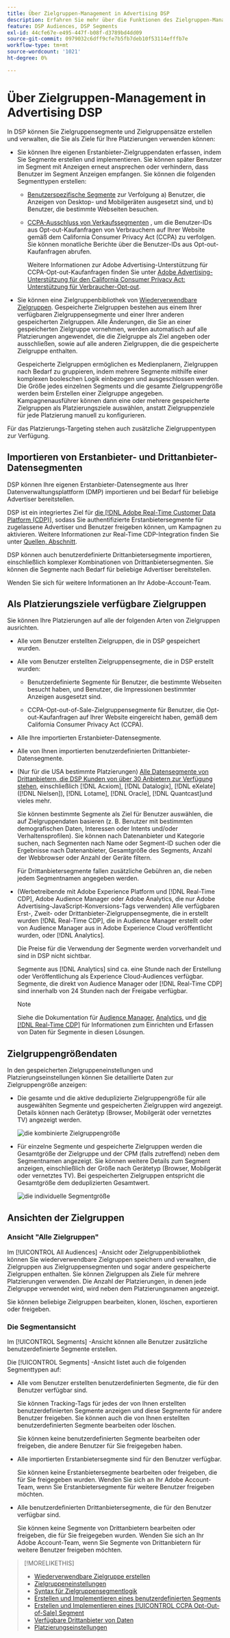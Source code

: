 ```yaml
---
title: Über Zielgruppen-Management in Advertising DSP
description: Erfahren Sie mehr über die Funktionen des Zielgruppen-Managements.
feature: DSP Audiences, DSP Segments
exl-id: 44cfe67e-e495-447f-b08f-d3789bd4dd09
source-git-commit: 0979032c6dff9cfe7b5fb7deb10f53114efffb7e
workflow-type: tm+mt
source-wordcount: '1021'
ht-degree: 0%

---
```


# Über Zielgruppen-Management in Advertising DSP

In DSP können Sie Zielgruppensegmente und Zielgruppensätze erstellen und verwalten, die Sie als Ziele für Ihre Platzierungen verwenden können:

* Sie können Ihre eigenen Erstanbieter-Zielgruppendaten erfassen, indem Sie Segmente erstellen und implementieren. Sie können später Benutzer im Segment mit Anzeigen erneut ansprechen oder verhindern, dass Benutzer im Segment Anzeigen empfangen. Sie können die folgenden Segmenttypen erstellen:

   * [Benutzerspezifische Segmente](/help/dsp/audiences/custom-segment-create.md) zur Verfolgung a) Benutzer, die Anzeigen von Desktop- und Mobilgeräten ausgesetzt sind, und b) Benutzer, die bestimmte Webseiten besuchen.

   * [CCPA-Ausschluss von Verkaufssegmenten](/help/dsp/audiences/ccpa-opt-out-segment-create.md) , um die Benutzer-IDs aus Opt-out-Kaufanfragen von Verbrauchern auf Ihrer Website gemäß dem California Consumer Privacy Act (CCPA) zu verfolgen. Sie können monatliche Berichte über die Benutzer-IDs aus Opt-out-Kaufanfragen abrufen.

     Weitere Informationen zur Adobe Advertising-Unterstützung für CCPA-Opt-out-Kaufanfragen finden Sie unter [Adobe Advertising-Unterstützung für den California Consumer Privacy Act: Unterstützung für Verbraucher-Opt-out](/help/privacy/ccpa/ccpa-opt-out-of-sale.md).

* Sie können eine Zielgruppenbibliothek von [Wiederverwendbare Zielgruppen](/help/dsp/audiences/reusable-audience-create.md). Gespeicherte Zielgruppen bestehen aus einem Ihrer verfügbaren Zielgruppensegmente und einer Ihrer anderen gespeicherten Zielgruppen. Alle Änderungen, die Sie an einer gespeicherten Zielgruppe vornehmen, werden automatisch auf alle Platzierungen angewendet, die die Zielgruppe als Ziel angeben oder ausschließen, sowie auf alle anderen Zielgruppen, die die gespeicherte Zielgruppe enthalten.

  Gespeicherte Zielgruppen ermöglichen es Medienplanern, Zielgruppen nach Bedarf zu gruppieren, indem mehrere Segmente mithilfe einer komplexen booleschen Logik einbezogen und ausgeschlossen werden. Die Größe jedes einzelnen Segments und die gesamte Zielgruppengröße werden beim Erstellen einer Zielgruppe angegeben. Kampagnenausführer können dann eine oder mehrere gespeicherte Zielgruppen als Platzierungsziele auswählen, anstatt Zielgruppenziele für jede Platzierung manuell zu konfigurieren.

Für das Platzierungs-Targeting stehen auch zusätzliche Zielgruppentypen zur Verfügung.

## Importieren von Erstanbieter- und Drittanbieter-Datensegmenten

DSP können Ihre eigenen Erstanbieter-Datensegmente aus Ihrer Datenverwaltungsplattform (DMP) importieren und bei Bedarf für beliebige Advertiser bereitstellen.

DSP ist ein integriertes Ziel für [die [!DNL Adobe Real-Time Customer Data Platform (CDP)]](https://experienceleague.adobe.com/docs/experience-platform/rtcdp/overview.html), sodass Sie authentifizierte Erstanbietersegmente für zugelassene Advertiser und Benutzer freigeben können, um Kampagnen zu aktivieren. Weitere Informationen zur Real-Time CDP-Integration finden Sie unter [Quellen, Abschnitt](/help/dsp/audiences/sources/source-about.md).

DSP können auch benutzerdefinierte Drittanbietersegmente importieren, einschließlich komplexer Kombinationen von Drittanbietersegmenten. Sie können die Segmente nach Bedarf für beliebige Advertiser bereitstellen.

Wenden Sie sich für weitere Informationen an Ihr Adobe-Account-Team.

## Als Platzierungsziele verfügbare Zielgruppen

Sie können Ihre Platzierungen auf alle der folgenden Arten von Zielgruppen ausrichten.

* Alle vom Benutzer erstellten Zielgruppen, die in DSP gespeichert wurden.

* Alle vom Benutzer erstellten Zielgruppensegmente, die in DSP erstellt wurden:

   * Benutzerdefinierte Segmente für Benutzer, die bestimmte Webseiten besucht haben, und Benutzer, die Impressionen bestimmter Anzeigen ausgesetzt sind.

   * CCPA-Opt-out-of-Sale-Zielgruppensegmente für Benutzer, die Opt-out-Kaufanfragen auf Ihrer Website eingereicht haben, gemäß dem California Consumer Privacy Act (CCPA).

* Alle Ihre importierten Erstanbieter-Datensegmente.

* Alle von Ihnen importierten benutzerdefinierten Drittanbieter-Datensegmente.

* (Nur für die USA bestimmte Platzierungen) [Alle Datensegmente von Drittanbietern, die DSP Kunden von über 30 Anbietern zur Verfügung stehen](/help/dsp/audiences/third-party-data-providers.md), einschließlich [!DNL Acxiom], [!DNL Datalogix], [!DNL eXelate] ([!DNL Nielsen]), [!DNL Lotame], [!DNL Oracle], [!DNL Quantcast]und vieles mehr.

  Sie können bestimmte Segmente als Ziel für Benutzer auswählen, die auf Zielgruppendaten basieren (z. B. Benutzer mit bestimmten demografischen Daten, Interessen oder Intents und/oder Verhaltensprofilen). Sie können nach Datenanbieter und Kategorie suchen, nach Segmenten nach Name oder Segment-ID suchen oder die Ergebnisse nach Datenanbieter, Gesamtgröße des Segments, Anzahl der Webbrowser oder Anzahl der Geräte filtern.

  Für Drittanbietersegmente fallen zusätzliche Gebühren an, die neben jedem Segmentnamen angegeben werden.

* (Werbetreibende mit Adobe Experience Platform und [!DNL Real-Time CDP], Adobe Audience Manager oder Adobe Analytics, die nur Adobe Advertising-JavaScript-Konversions-Tags verwenden) Alle verfügbaren Erst-, Zweit- oder Drittanbieter-Zielgruppensegmente, die in erstellt wurden [!DNL Real-Time CDP], die in Audience Manager erstellt oder von Audience Manager aus in Adobe Experience Cloud veröffentlicht wurden, oder [!DNL Analytics].

  Die Preise für die Verwendung der Segmente werden vorverhandelt und sind in DSP nicht sichtbar.

  Segmente aus [!DNL Analytics] sind ca. eine Stunde nach der Erstellung oder Veröffentlichung als Experience Cloud-Audiences verfügbar. Segmente, die direkt von Audience Manager oder [!DNL Real-Time CDP] sind innerhalb von 24 Stunden nach der Freigabe verfügbar.

  >[!NOTE]
  >
  >Siehe die Dokumentation für [Audience Manager](https://experienceleague.adobe.com/docs/audience-manager/user-guide/aam-home.html), [Analytics](https://experienceleague.adobe.com/docs/analytics.html), und [die [!DNL Real-Time CDP]](https://experienceleague.adobe.com/docs/experience-platform/rtcdp/segmentation/segment-builder-guide.html) für Informationen zum Einrichten und Erfassen von Daten für Segmente in diesen Lösungen.

## Zielgruppengrößendaten

In den gespeicherten Zielgruppeneinstellungen und Platzierungseinstellungen können Sie detaillierte Daten zur Zielgruppengröße anzeigen:

* Die gesamte und die aktive deduplizierte Zielgruppengröße für alle ausgewählten Segmente und gespeicherten Zielgruppen wird angezeigt. Details können nach Gerätetyp (Browser, Mobilgerät oder vernetztes TV) angezeigt werden.

  ![die kombinierte Zielgruppengröße](/help/dsp/assets/audience-size.png)

* Für einzelne Segmente und gespeicherte Zielgruppen werden die Gesamtgröße der Zielgruppe und der CPM (falls zutreffend) neben dem Segmentnamen angezeigt. Sie können weitere Details zum Segment anzeigen, einschließlich der Größe nach Gerätetyp (Browser, Mobilgerät oder vernetztes TV). Bei gespeicherten Zielgruppen entspricht die Gesamtgröße dem deduplizierten Gesamtwert.

  ![die individuelle Segmentgröße](/help/dsp/assets/audience-size-segment.png)

## Ansichten der Zielgruppen

### Ansicht &quot;Alle Zielgruppen&quot;

Im [!UICONTROL All Audiences] -Ansicht oder Zielgruppenbibliothek können Sie wiederverwendbare Zielgruppen speichern und verwalten, die Zielgruppen aus Zielgruppensegmenten und sogar andere gespeicherte Zielgruppen enthalten. Sie können Zielgruppen als Ziele für mehrere Platzierungen verwenden. Die Anzahl der Platzierungen, in denen jede Zielgruppe verwendet wird, wird neben dem Platzierungsnamen angezeigt.

Sie können beliebige Zielgruppen bearbeiten, klonen, löschen, exportieren oder freigeben.

### Die Segmentansicht

Im [!UICONTROL Segments] -Ansicht können alle Benutzer zusätzliche benutzerdefinierte Segmente erstellen.

Die [!UICONTROL Segments] -Ansicht listet auch die folgenden Segmenttypen auf:

* Alle vom Benutzer erstellten benutzerdefinierten Segmente, die für den Benutzer verfügbar sind.

  Sie können Tracking-Tags für jedes der von Ihnen erstellten benutzerdefinierten Segmente anzeigen und diese Segmente für andere Benutzer freigeben. Sie können auch die von Ihnen erstellten benutzerdefinierten Segmente bearbeiten oder löschen.

  Sie können keine benutzerdefinierten Segmente bearbeiten oder freigeben, die andere Benutzer für Sie freigegeben haben.

* Alle importierten Erstanbietersegmente sind für den Benutzer verfügbar.

  Sie können keine Erstanbietersegmente bearbeiten oder freigeben, die für Sie freigegeben wurden. Wenden Sie sich an Ihr Adobe Account-Team, wenn Sie Erstanbietersegmente für weitere Benutzer freigeben möchten.

* Alle benutzerdefinierten Drittanbietersegmente, die für den Benutzer verfügbar sind.

  Sie können keine Segmente von Drittanbietern bearbeiten oder freigeben, die für Sie freigegeben wurden. Wenden Sie sich an Ihr Adobe Account-Team, wenn Sie Segmente von Drittanbietern für weitere Benutzer freigeben möchten.

>[!MORELIKETHIS]
>
>* [Wiederverwendbare Zielgruppe erstellen](reusable-audience-create.md)
>* [Zielgruppeneinstellungen](audience-settings.md)
>* [Syntax für Zielgruppensegmentlogik](audience-segment-logic-syntax.md)
>* [Erstellen und Implementieren eines benutzerdefinierten Segments](custom-segment-create.md)
>* [Erstellen und Implementieren eines [!UICONTROL CCPA Opt-Out-of-Sale] Segment](ccpa-opt-out-segment-create.md)
>* [Verfügbare Drittanbieter von Daten](third-party-data-providers.md)
>* [Platzierungseinstellungen](/help/dsp/campaign-management/placements/placement-settings.md)
